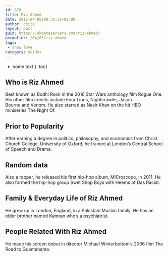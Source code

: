 ```yaml
---
id: 670
title: Riz Ahmed
date: 2012-04-05T00:36:31+00:00
author: chito
layout: post
guid: https://ukdataservers.com/riz-ahmed/
permalink: /04/05/riz-ahmed
tags:
 - show love
category: Guides
---
```


* some text
{: toc}
          
          
## Who is  Riz Ahmed
                  
                  
                  
Best known as Bodhi Rook in the 2016 Star Wars anthology film Rogue One. His other film credits include Four Lions, Nightcrawler, Jason Bourne and Venom. He also starred as Nasir Khan on the hit HBO miniseries The Night Of.
                  
                
                
                
## Prior to Popularity 
                  
                  
                  
After earning a degree in politics, philosophy, and economics from Christ Church College, University of Oxford, he trained at London&#8217;s Central School of Speech and Drama.
                  
                
                
                
## Random data 
                  
                  
                  
Also a rapper, he released his first hip-hop album, MICroscope, in 2011. He also formed the hip-hop group Swet Shop Boys with Heems of Das Racist.
                  
                
                
                
## Family & Everyday Life of Riz Ahmed
                  
                  
                  
He grew up in London, England, in a Pakistani Muslim family. He has an older brother named Kamran who&#8217;s a psychiatrist.
                  
                
                
                
## People Related With  Riz Ahmed
                  
                  
                  
He made his screen debut in director Michael Winterbottom&#8217;s 2006 film The Road to Guantanamo.
                  
                
              
            
          
          
          
    
    
  
